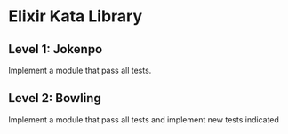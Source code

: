# Elixir Kata Library

## Level 1: Jokenpo

Implement a module that pass all tests.

## Level 2: Bowling

Implement a module that pass all tests and implement new tests indicated
